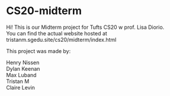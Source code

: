 # CS20-midterm

Hi! This is our Midterm project for Tufts CS20 w prof. Lisa Diorio.\
You can find the actual website hosted at tristanm.sgedu.site/cs20/midterm/index.html

This project was made by:

Henry Nissen\
Dylan Keenan\
Max Luband\
Tristan M\
Claire Levin